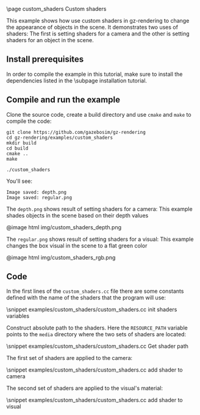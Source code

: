 \page custom_shaders Custom shaders

This example shows how use custom shaders in gz-rendering to change the appearance of objects in the scene. It demonstrates two uses of shaders: The first is setting shaders for a camera and the other is setting shaders for an object in the scene.

## Install prerequisites

In order to compile the example in this tutorial, make sure to install the
dependencies listed in the \subpage installation tutorial.

## Compile and run the example

Clone the source code, create a build directory and use `cmake` and `make` to compile the code:

```{.sh}
git clone https://github.com/gazebosim/gz-rendering
cd gz-rendering/examples/custom_shaders
mkdir build
cd build
cmake ..
make
```

```{.sh}
./custom_shaders
```

You'll see:

```{.sh}
Image saved: depth.png
Image saved: regular.png
```

The `depth.png` shows result of setting shaders for a camera: This example shades objects in the scene based on their depth values

@image html img/custom_shaders_depth.png


The `regular.png` shows result of setting shaders for a visual:  This example changes the box visual in the scene to a flat green color

@image html img/custom_shaders_rgb.png

## Code

In the first lines of the `custom_shaders.cc` file there are some constants defined with the name of the shaders that the program will use:

\snippet examples/custom_shaders/custom_shaders.cc init shaders variables

Construct absolute path to the shaders. Here the `RESOURCE_PATH` variable points to the `media` directory where the two sets of shaders are located:

\snippet examples/custom_shaders/custom_shaders.cc Get shader path

The first set of shaders are applied to the camera:

\snippet examples/custom_shaders/custom_shaders.cc add shader to camera

The second set of shaders are applied to the visual's material:

\snippet examples/custom_shaders/custom_shaders.cc add shader to visual
